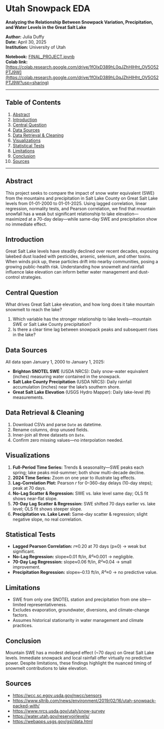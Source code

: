 # Utah Snowpack EDA  
**Analyzing the Relationship Between Snowpack Variation, Precipitation, and Water Levels in the Great Salt Lake**

**Author:** Julia Duffy  
**Date:** April 30, 2025  
**Institution:** University of Utah  

**Notebook:** [FINAL_PROJECT.ipynb](FINAL_PROJECT.ipynb)  
**Colab link:** [https://colab.research.google.com/drive/1fOIxD389hL0qJZhHIHht_OV5O52PTJ9W](https://colab.research.google.com/drive/1fOIxD389hL0qJZhHIHht_OV5O52PTJ9W?usp=sharing)

---

## Table of Contents

1. [Abstract](#abstract)  
2. [Introduction](#introduction)  
3. [Central Question](#central-question)  
4. [Data Sources](#data-sources)  
5. [Data Retrieval & Cleaning](#data-retrieval--cleaning)  
6. [Visualizations](#visualizations)  
7. [Statistical Tests](#statistical-tests)  
8. [Limitations](#limitations)  
9. [Conclusion](#conclusion)  
10. [Sources](#sources)  

---

## Abstract

This project seeks to compare the impact of snow water equivalent (SWE) from the mountains and precipitation in Salt Lake County on Great Salt Lake levels from 01-01-2000 to 01-01-2025. Using lagged correlation, linear regression, normality tests, and Pearson correlation, we find that mountain snowfall has a weak but significant relationship to lake elevation—maximized at a 70-day delay—while same-day SWE and precipitation show no immediate effect.

## Introduction

Great Salt Lake levels have steadily declined over recent decades, exposing lakebed dust loaded with pesticides, arsenic, selenium, and other toxins. When winds pick up, these particles drift into nearby communities, posing a growing public-health risk. Understanding how snowmelt and rainfall influence lake elevation can inform better water management and dust-control strategies.

## Central Question

What drives Great Salt Lake elevation, and how long does it take mountain snowmelt to reach the lake?
1. Which variable has the stronger relationship to lake levels—mountain SWE or Salt Lake County precipitation?  
2. Is there a clear time lag between snowpack peaks and subsequent rises in the lake?

## Data Sources

All data span January 1, 2000 to January 1, 2025:
- **Brighton SNOTEL SWE** (USDA NRCS): Daily snow-water equivalent (inches) measuring water contained in the snowpack.  
- **Salt Lake County Precipitation** (USDA NRCS): Daily rainfall accumulation (inches) near the lake’s southern shore.  
- **Great Salt Lake Elevation** (USGS Hydro Mapper): Daily lake-level (ft) measurements.

## Data Retrieval & Cleaning

1. Download CSVs and parse `Date` as datetime.  
2. Rename columns, drop unused fields.  
3. Inner-join all three datasets on `Date`.  
4. Confirm zero missing values—no interpolation needed.

## Visualizations

1. **Full-Period Time Series:** Trends & seasonality—SWE peaks each spring; lake peaks mid-summer; both show multi-decade decline.  
2. **2024 Time Series:** Zoom on one year to illustrate lag effects.  
3. **Lag-Correlation Plot:** Pearson _r_ for 0–360-day delays (10-day steps); peak at 70 days.  
4. **No-Lag Scatter & Regression:** SWE vs. lake level same day; OLS fit shows near-flat slope.  
5. **70-Day Lag Scatter & Regression:** SWE shifted 70 days earlier vs. lake level; OLS fit shows steeper slope.  
6. **Precipitation vs. Lake Level:** Same-day scatter & regression; slight negative slope, no real correlation.

## Statistical Tests

- **Lagged Pearson Correlation:** _r_≈0.20 at 70 days (p≈0) → weak but significant.  
- **No-Lag Regression:** slope≈0.01 ft/in, _R²_≈0.001 → negligible.  
- **70-Day Lag Regression:** slope≈0.06 ft/in, _R²_≈0.04 → small improvement.  
- **Precipitation Regression:** slope≈–0.13 ft/in, _R²_≈0 → no predictive value.

## Limitations

- SWE from only one SNOTEL station and precipitation from one site—limited representativeness.  
- Excludes evaporation, groundwater, diversions, and climate-change factors.  
- Assumes historical stationarity in water management and climate practices.

## Conclusion

Mountain SWE has a modest delayed effect (~70 days) on Great Salt Lake levels. Immediate snowpack and local rainfall offer virtually no predictive power. Despite limitations, these findings highlight the nuanced timing of snowmelt contributions to lake elevation.

## Sources

- https://wcc.sc.egov.usda.gov/nwcc/sensors  
- https://www.sltrib.com/news/environment/2019/02/16/utah-snowpack-packed-with/  
- https://www.nrcs.usda.gov/utah/snow-survey  
- https://water.utah.gov/reservoirlevels/  
- https://webapps.usgs.gov/gsl/data.html  
